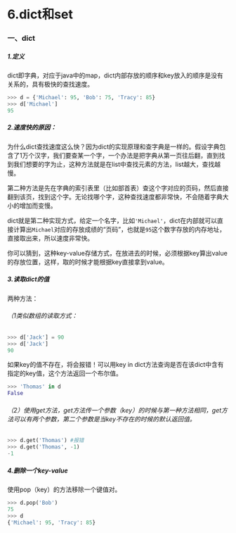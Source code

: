 # 6.dict和set

### 一、dict

##### 1.定义

dict即字典，对应于java中的map，dict内部存放的顺序和key放入的顺序是没有关系的，具有极快的查找速度。

```py
>>> d = {'Michael': 95, 'Bob': 75, 'Tracy': 85}
>>> d['Michael']
95
```

##### 2.速度快的原因：

为什么dict查找速度这么快？因为dict的实现原理和查字典是一样的。假设字典包含了1万个汉字，我们要查某一个字，一个办法是把字典从第一页往后翻，直到找到我们想要的字为止，这种方法就是在list中查找元素的方法，list越大，查找越慢。

第二种方法是先在字典的索引表里（比如部首表）查这个字对应的页码，然后直接翻到该页，找到这个字。无论找哪个字，这种查找速度都非常快，不会随着字典大小的增加而变慢。

dict就是第二种实现方式，给定一个名字，比如`'Michael'`，dict在内部就可以直接计算出`Michael`对应的存放成绩的“页码”，也就是`95`这个数字存放的内存地址，直接取出来，所以速度非常快。

你可以猜到，这种key-value存储方式，在放进去的时候，必须根据key算出value的存放位置，这样，取的时候才能根据key直接拿到value。

##### 3.读取dict的值

两种方法：

###### （1类似数组的读取方式：

```py
>>> d['Jack'] = 90
>>> d['Jack']
90
```

如果key的值不存在，将会报错！可以用key in dict方法查询是否在该dict中含有指定的key值，这个方法返回一个布尔值。

```py
>>> 'Thomas' in d
False
```

###### （2）使用get方法，get方法传一个参数（key）的时候与第一种方法相同，get方法可以有两个参数，第二个参数是当key不存在的时候的默认返回值。

```py
>>> d.get('Thomas') #报错
>>> d.get('Thomas', -1)
-1
```

##### 4.删除一个key-value

使用pop（key）的方法移除一个键值对。

```py
>>> d.pop('Bob')
75
>>> d
{'Michael': 95, 'Tracy': 85}
```




